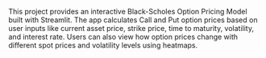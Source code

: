 This project provides an interactive Black-Scholes Option Pricing Model built with Streamlit. 
The app calculates Call and Put option prices based on user inputs like current asset price, strike price, time to maturity, volatility, and interest rate.
Users can also view how option prices change with different spot prices and volatility levels using heatmaps.
